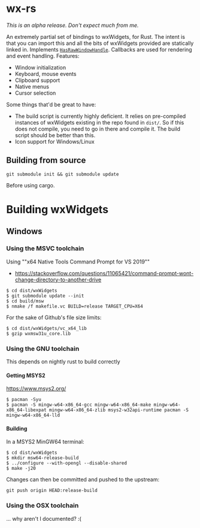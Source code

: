 # wx-rs

*This is an alpha release. Don't expect much from me.*

An extremely partial set of bindings to wxWidgets, for Rust. The intent is that you can import this and all the bits of wxWidgets provided are statically linked in. Implements [`HasRawWindowHandle`](https://crates.io/crates/raw-window-handle). Callbacks are used for rendering and event handling. Features:
- Window initialization
- Keyboard, mouse events
- Clipboard support
- Native menus
- Cursor selection

Some things that'd be great to have:
- The build script is currently highly deficient. It relies on pre-compiled instances of wxWidgets existing in the repo found in `dist/`. So if this does not compile, you need to go in there and compile it. The build script should be better than this.
- Icon support for Windows/Linux


## Building from source
```
git submodule init && git submodule update
```

Before using cargo.

# Building wxWidgets

## Windows

### Using the MSVC toolchain

Using ""x64 Native Tools Command Prompt for VS 2019""
- https://stackoverflow.com/questions/11065421/command-prompt-wont-change-directory-to-another-drive

```
$ cd dist/wxWidgets
$ git submodule update --init
$ cd build/msw
$ nmake /f makefile.vc BUILD=release TARGET_CPU=X64
```

For the sake of Github's file size limits:
```
$ cd dist/wxWidgets/vc_x64_lib
$ gzip wxmsw31u_core.lib
```

### Using the GNU toolchain
This depends on nightly rust to build correctly

#### Getting MSYS2
https://www.msys2.org/

```
$ pacman -Syu
$ pacman -S mingw-w64-x86_64-gcc mingw-w64-x86_64-make mingw-w64-x86_64-libexpat mingw-w64-x86_64-zlib msys2-w32api-runtime pacman -S mingw-w64-x86_64-lld
```

#### Building

In a MSYS2 MinGW64 terminal:

```
$ cd dist/wxWidgets
$ mkdir msw64-release-build
$ ../configure --with-opengl --disable-shared
$ make -j20
```

Changes can then be committed and pushed to the upstream:
```
git push origin HEAD:release-build
```

### Using the OSX toolchain
... why aren't I documented? :(
